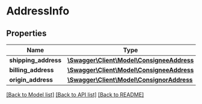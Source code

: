 # AddressInfo

## Properties
Name | Type | Description | Notes
------------ | ------------- | ------------- | -------------
**shipping_address** | [**\Swagger\Client\Model\ConsigneeAddress**](ConsigneeAddress.md) |  | [optional] 
**billing_address** | [**\Swagger\Client\Model\ConsigneeAddress**](ConsigneeAddress.md) |  | [optional] 
**origin_address** | [**\Swagger\Client\Model\ConsignorAddress**](ConsignorAddress.md) |  | [optional] 

[[Back to Model list]](../../README.md#documentation-for-models) [[Back to API list]](../../README.md#documentation-for-api-endpoints) [[Back to README]](../../README.md)

